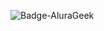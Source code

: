 ![Badge-AluraGeek](https://github.com/user-attachments/assets/7131f88c-6edf-4f67-8352-fc538e112be1)
